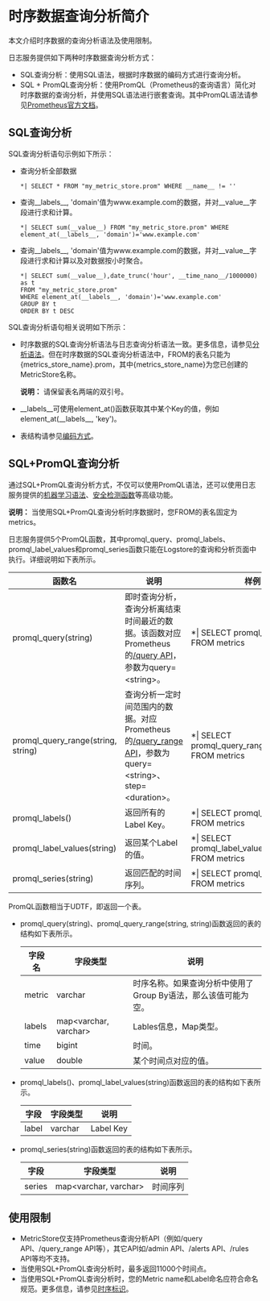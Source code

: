 # 时序数据查询分析简介

本文介绍时序数据的查询分析语法及使用限制。

日志服务提供如下两种时序数据查询分析方式：

-   SQL查询分析：使用SQL语法，根据时序数据的编码方式进行查询分析。
-   SQL + PromQL查询分析：使用PromQL（Prometheus的查询语言）简化对时序数据的查询分析，并使用SQL语法进行嵌套查询。其中PromQL语法请参见[Prometheus官方文档](https://prometheus.io/docs/prometheus/latest/querying/basics/)。

## SQL查询分析

SQL查询分析语句示例如下所示：

-   查询分析全部数据

    ```
    *| SELECT * FROM "my_metric_store.prom" WHERE __name__ != '' 
    ```

-   查询\_\_labels\_\_, 'domain'值为www.example.com的数据，并对\_\_value\_\_字段进行求和计算。

    ```
    *| SELECT sum(__value__) FROM "my_metric_store.prom" WHERE element_at(__labels__, 'domain')='www.example.com' 
    ```

-   查询\_\_labels\_\_, 'domain'值为www.example.com的数据，并对\_\_value\_\_字段进行求和计算以及对数据按小时聚合。

    ```
    *| SELECT sum(__value__),date_trunc('hour', __time_nano__/1000000) as t
    FROM "my_metric_store.prom" 
    WHERE element_at(__labels__, 'domain')='www.example.com'
    GROUP BY t
    ORDER BY t DESC
    ```


SQL查询分析语句相关说明如下所示：

-   时序数据的SQL查询分析语法与日志查询分析语法一致。更多信息，请参见[分析语法](/intl.zh-CN/查询与分析/分析简介.md)。但在时序数据的SQL查询分析语法中，FROM的表名只能为\{metrics\_store\_name\}.prom，其中\{metrics\_store\_name\}为您已创建的MetricStore名称。

    **说明：** 请保留表名两端的双引号。

-   \_\_labels\_\_可使用element\_at\(\)函数获取其中某个Key的值，例如element\_at\(\_\_labels\_\_, 'key'\)。
-   表结构请参见[编码方式](/intl.zh-CN/产品简介/基本概念/时序数据（Metric）.md)。

## SQL+PromQL查询分析

通过SQL+PromQL查询分析方式，不仅可以使用PromQL语法，还可以使用日志服务提供的[机器学习语法](/intl.zh-CN/查询与分析/机器学习语法与函数/概述.md)、[安全检测函数](/intl.zh-CN/查询与分析/SQL分析语法与功能/安全检测函数.md)等高级功能。

**说明：** 当使用SQL+PromQL查询分析时序数据时，您FROM的表名固定为metrics。

日志服务提供5个PromQL函数，其中promql\_query、promql\_labels、promql\_label\_values和promql\_series函数只能在Logstore的查询和分析页面中执行。详细说明如下表所示。

|函数名|说明|样例|
|---|--|--|
|promql\_query\(string\)|即时查询分析，查询分析离结束时间最近的数据。该函数对应Prometheus的[/query API](https://prometheus.io/docs/prometheus/latest/querying/api/#instant-queries)，参数为query=<string\>。|\*\| SELECT promql\_query\('up'\) FROM metrics|
|promql\_query\_range\(string, string\)|查询分析一定时间范围内的数据。对应Prometheus的[/query\_range API](https://prometheus.io/docs/prometheus/latest/querying/api/#range-queries)，参数为query=<string\>、step=<duration\>。|\*\| SELECT promql\_query\_range\('up', '5m'\) FROM metrics|
|promql\_labels\(\)|返回所有的Label Key。|\*\| SELECT promql\_labels\(\) FROM metrics|
|promql\_label\_values\(string\)|返回某个Label的值。|\*\| SELECT promql\_label\_values\('\_\_name\_\_'\) FROM metrics|
|promql\_series\(string\)|返回匹配的时间序列。|\*\| SELECT promql\_series\('up'\) FROM metrics|

PromQL函数相当于UDTF，即返回一个表。

-   promql\_query\(string\)、promql\_query\_range\(string, string\)函数返回的表的结构如下表所示。

    |字段名|字段类型|说明|
    |---|----|--|
    |metric|varchar|时序名称。如果查询分析中使用了Group By语法，那么该值可能为空。|
    |labels|map<varchar, varchar\>|Lables信息，Map类型。|
    |time|bigint|时间。|
    |value|double|某个时间点对应的值。|

-   promql\_labels\(\)、promql\_label\_values\(string\)函数返回的表的结构如下表所示。

    |字段|字段类型|说明|
    |--|----|--|
    |label|varchar|Label Key|

-   promql\_series\(string\)函数返回的表的结构如下表所示。

    |字段|字段类型|说明|
    |--|----|--|
    |series|map<varchar, varchar\>|时间序列|


## 使用限制

-   MetricStore仅支持Prometheus查询分析API（例如/query API、/query\_range API等），其它API如/admin API、/alerts API、/rules API等均不支持。
-   当使用SQL+PromQL查询分析时，最多返回11000个时间点。
-   当使用SQL+PromQL查询分析时，您的Metric name和Label命名应符合命名规范。更多信息，请参见[时序标识](/intl.zh-CN/产品简介/基本概念/时序数据（Metric）.md)。

